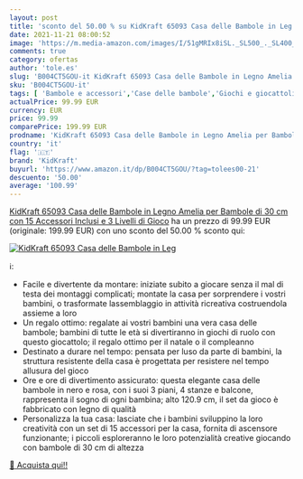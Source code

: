 ```yaml
---
layout: post
title: 'sconto del 50.00 % su KidKraft 65093 Casa delle Bambole in Leg  '
date: 2021-11-21 08:00:52
image: 'https://m.media-amazon.com/images/I/51gMRIx8iSL._SL500_._SL400_.jpg'
comments: true
category: ofertas
author: 'tole.es'
slug: 'B004CT5GOU-it KidKraft 65093 Casa delle Bambole in Legno Amelia per...'
sku: 'B004CT5GOU-it'
tags: [ 'Bambole e accessori','Case delle bambole','Giochi e giocattoli','kidkraft', ]
actualPrice: 99.99 EUR
currency: EUR
price: 99.99
comparePrice: 199.99 EUR
prodname: 'KidKraft 65093 Casa delle Bambole in Legno Amelia per Bambole di 30 cm con 15 Accessori Inclusi e 3 Livelli di Gioco'
country: 'it'
flag: '🇮🇹'
brand: 'KidKraft'
buyurl: 'https://www.amazon.it/dp/B004CT5GOU/?tag=tolees00-21'
descuento: '50.00'
average: '100.99'
---
```


[KidKraft 65093 Casa delle Bambole in Legno Amelia per Bambole di 30 cm con 15 Accessori Inclusi e 3 Livelli di Gioco](https://www.amazon.it/dp/B004CT5GOU/?tag=tolees00-21) ha un prezzo di 99.99 EUR (originale: 199.99 EUR) con uno sconto del 50.00 % sconto qui:

[![KidKraft 65093 Casa delle Bambole in Leg](https://m.media-amazon.com/images/I/51gMRIx8iSL._SL500_._SL400_.jpg)](https://www.amazon.it/dp/B004CT5GOU/?tag=tolees00-21)

ℹ️:

- Facile e divertente da montare: iniziate subito a giocare senza il mal di testa dei montaggi complicati; montate la casa per sorprendere i vostri bambini, o trasformate lassemblaggio in attività ricreativa costruendola assieme a loro
- Un regalo ottimo: regalate ai vostri bambini una vera casa delle bambole; bambini di tutte le età si divertiranno in giochi di ruolo con questo giocattolo; il regalo ottimo per il natale o il compleanno
- Destinato a durare nel tempo: pensata per luso da parte di bambini, la struttura resistente della casa è progettata per resistere nel tempo allusura del gioco
- Ore e ore di divertimento assicurato: questa elegante casa delle bambole in nero e rosa, con i suoi 3 piani, 4 stanze e balcone, rappresenta il sogno di ogni bambina; alto 120.9 cm, il set da gioco è fabbricato con legno di qualità
- Personalizza la tua casa: lasciate che i bambini sviluppino la loro creatività con un set di 15 accessori per la casa, fornita di ascensore funzionante; i piccoli esploreranno le loro potenzialità creative giocando con bambole di 30 cm di altezza

[🛒 Acquista qui!!](https://www.amazon.it/dp/B004CT5GOU/?tag=tolees00-21)
